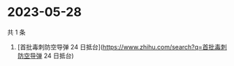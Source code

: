 # 2023-05-28

共 1 条

<!-- BEGIN -->
<!-- 最后更新时间 Sun May 28 2023 04:07:13 GMT+0800 (China Standard Time) -->

1. [首批毒刺防空导弹 24 日抵台](https://www.zhihu.com/search?q=首批毒刺防空导弹
   24 日抵台)

<!-- END -->
